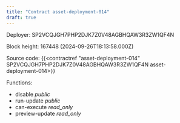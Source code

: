 ```yaml
---
title: "Contract asset-deployment-014"
draft: true
---
```

Deployer: SP2VCQJGH7PHP2DJK7Z0V48AGBHQAW3R3ZW1QF4N


 



Block height: 167448 (2024-09-26T18:13:58.000Z)

Source code: {{<contractref "asset-deployment-014" SP2VCQJGH7PHP2DJK7Z0V48AGBHQAW3R3ZW1QF4N asset-deployment-014>}}

Functions:

* disable _public_
* run-update _public_
* can-execute _read_only_
* preview-update _read_only_
